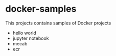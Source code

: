 # docker-samples

This projects contains samples of Docker projects

* hello world
* jupyter notebook
* mecab
* ecr


